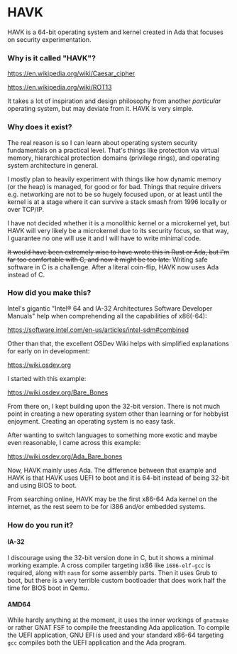 # HAVK
HAVK is a 64-bit operating system and kernel created in Ada
that focuses on security experimentation.

### Why is it called "HAVK"?
https://en.wikipedia.org/wiki/Caesar_cipher

https://en.wikipedia.org/wiki/ROT13

It takes a lot of inspiration and design philosophy from another
_particular_ operating system, but may deviate from it. HAVK is very simple.

### Why does it exist?
The real reason is so I can learn about operating system security fundamentals
on a practical level. That's things like protection via virtual memory,
hierarchical protection domains (privilege rings), and operating system
architecture in general.

I mostly plan to heavily experiment with things like
how dynamic memory (or the heap) is managed, for good or for bad.
Things that require drivers e.g. networking are not to be so hugely focused
upon, or at least until the kernel is at a stage where it can
survive a stack smash from 1996 locally or over TCP/IP.

I have not decided whether it is a monolithic kernel or a microkernel yet,
but HAVK will very likely be a microkernel due to its security focus,
so that way, I guarantee no one will use it and I will have to write
minimal code.

~~It would have been extremely wise to have wrote this in Rust or Ada,
but I'm far too comfortable with C, and now it might
be too late.~~ Writing safe software in C is a challenge. After a literal
coin-flip, HAVK now uses Ada instead of C.

### How did you make this?
Intel's gigantic "Intel® 64 and IA-32 Architectures Software Developer
Manuals" help when comprehending all the capabilities of x86(-64):

https://software.intel.com/en-us/articles/intel-sdm#combined

Other than that, the excellent OSDev Wiki helps with simplified explanations
for early on in development:

https://wiki.osdev.org

I started with this example:

https://wiki.osdev.org/Bare_Bones

From there on, I kept building upon the 32-bit version.
There is not much point in creating a new operating system other than learning
or for hobbyist enjoyment. Creating an operating system is no easy task.

After wanting to switch languages to something more exotic and maybe even
reasonable, I came across this example:

https://wiki.osdev.org/Ada_Bare_bones

Now, HAVK mainly uses Ada. The difference between that example and HAVK
is that HAVK uses UEFI to boot and it is 64-bit instead of being 32-bit
and using BIOS to boot.

From searching online, HAVK may be the first x86-64 Ada kernel
on the internet, as the rest seem to be for i386 and/or embedded systems.

### How do you run it?
#### IA-32
I discourage using the 32-bit version done in C, but it shows a minimal
working example. A cross compiler targeting ix86 like `i686-elf-gcc`
is required, along with `nasm` for some assembly parts.
Then it uses Grub to boot, but there is a very terrible custom bootloader
that does work half the time for BIOS boot in Qemu.

#### AMD64
While hardly anything at the moment, it uses the inner workings of `gnatmake`
or rather GNAT FSF to compile the freestanding Ada application. To compile
the UEFI application, GNU EFI is used and your standard x86-64 targeting
`gcc` compiles both the UEFI application and the Ada program.

